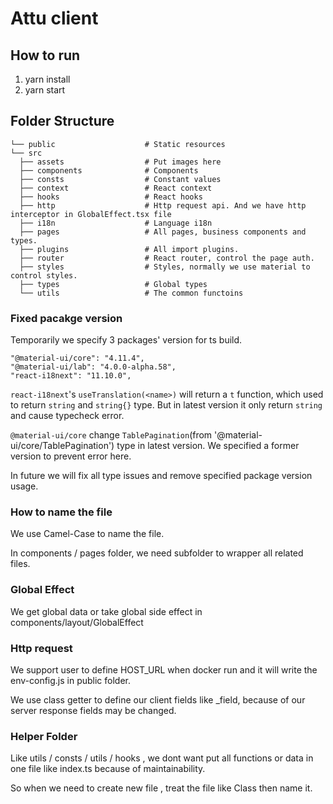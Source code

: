# Attu client

## How to run

1. yarn install
2. yarn start

## Folder Structure

    └── public                    # Static resources
    └── src
      ├── assets                  # Put images here
      ├── components              # Components
      ├── consts                  # Constant values
      ├── context                 # React context
      ├── hooks                   # React hooks
      ├── http                    # Http request api. And we have http interceptor in GlobalEffect.tsx file
      ├── i18n                    # Language i18n
      ├── pages                   # All pages, business components and types.
      ├── plugins                 # All import plugins.
      ├── router                  # React router, control the page auth.
      ├── styles                  # Styles, normally we use material to control styles.
      ├── types                   # Global types
      └── utils                   # The common functoins

### Fixed pacakge version

Temporarily we specify 3 packages' version for ts build.

```
"@material-ui/core": "4.11.4",
"@material-ui/lab": "4.0.0-alpha.58",
"react-i18next": "11.10.0",
```

`react-i18next`'s `useTranslation(<name>)` will return a `t` function, which used to return `string` and `string{}` type. But in latest version it only return `string` and cause typecheck error.

`@material-ui/core` change `TablePagination`(from '@material-ui/core/TablePagination') type in latest version. We specified a former version to prevent error here.

In future we will fix all type issues and remove specified package version usage.

### How to name the file

We use Camel-Case to name the file.

In components / pages folder, we need subfolder to wrapper all related files.

### Global Effect

We get global data or take global side effect in components/layout/GlobalEffect

### Http request

We support user to define HOST_URL when docker run and it will write the env-config.js in public folder.

We use class getter to define our client fields like \_field, because of our server response fields may be changed.

### Helper Folder

Like utils / consts / utils / hooks , we dont want put all functions or data in one file like index.ts because of maintainability.

So when we need to create new file , treat the file like Class then name it.
